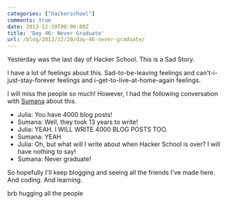```yaml
---
categories: ["hackerschool"]
comments: true
date: 2013-12-20T00:00:00Z
title: 'Day 46: Never Graduate'
url: /blog/2013/12/20/day-46-never-graduate/
---
```


Yesterday was the last day of Hacker School. This is a Sad Story.

I have a lot of feelings about this. Sad-to-be-leaving feelings and
can't-i-just-stay-forever feelings and i-get-to-live-at-home-again
feelings.

I will miss the people so much! However, I had the following
conversation with [Sumana](http://www.harihareswara.net/) about this.

* Julia: You have 4000 blog posts!
* Sumana: Well, they took 13 years to write!
* Julia: YEAH. I WILL WRITE 4000 BLOG POSTS TOO.
* Sumana: YEAH
* Julia: Oh, but what will I write about when Hacker School is over? I
  will have nothing to say!
* Sumana: Never graduate!

So hopefully I'll keep blogging and seeing all the friends I've made
here. And coding. And learning.

brb hugging all the people
